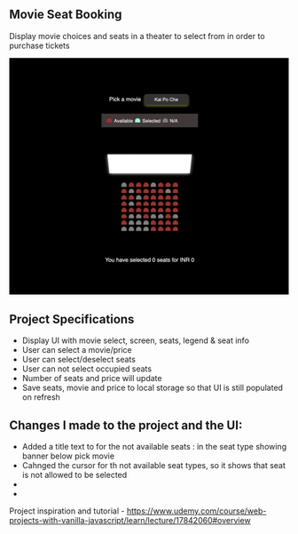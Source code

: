 ## Movie Seat Booking

Display movie choices and seats in a theater to select from in order to purchase tickets

<img src="https://github.com/gitit24x7/Mini-JS-projects/blob/main/Movie-Seats-Booking-App/project-image.png"></img>

## Project Specifications

- Display UI with movie select, screen, seats, legend & seat info
- User can select a movie/price
- User can select/deselect seats
- User can not select occupied seats
- Number of seats and price will update
- Save seats, movie and price to local storage so that UI is still populated on refresh

## Changes I made to the project and the UI: 

- Added a title text to for the not available seats : in the seat type showing banner below pick movie
- Cahnged the cursor for th not available seat types, so it shows that seat is not allowed to be selected
-
-

Project inspiration and tutorial - https://www.udemy.com/course/web-projects-with-vanilla-javascript/learn/lecture/17842060#overview
